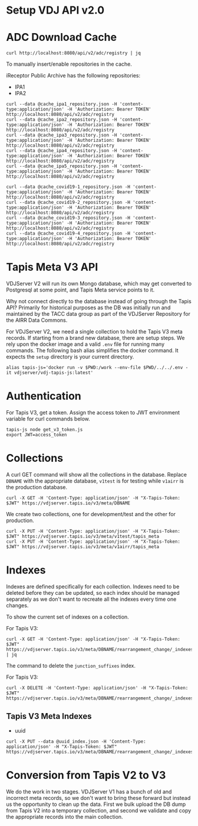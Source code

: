 # Setup VDJ API v2.0

# ADC Download Cache

```
curl http://localhost:8080/api/v2/adc/registry | jq
```

To manually insert/enable repositories in the cache.

iReceptor Public Archive has the following repositories:

+ IPA1
+ IPA2

```
curl --data @cache_ipa1_repository.json -H 'content-type:application/json' -H 'Authorization: Bearer TOKEN' http://localhost:8080/api/v2/adc/registry
curl --data @cache_ipa2_repository.json -H 'content-type:application/json' -H 'Authorization: Bearer TOKEN' http://localhost:8080/api/v2/adc/registry
curl --data @cache_ipa3_repository.json -H 'content-type:application/json' -H 'Authorization: Bearer TOKEN' http://localhost:8080/api/v2/adc/registry
curl --data @cache_ipa4_repository.json -H 'content-type:application/json' -H 'Authorization: Bearer TOKEN' http://localhost:8080/api/v2/adc/registry
curl --data @cache_ipa5_repository.json -H 'content-type:application/json' -H 'Authorization: Bearer TOKEN' http://localhost:8080/api/v2/adc/registry

curl --data @cache_covid19-1_repository.json -H 'content-type:application/json' -H 'Authorization: Bearer TOKEN' http://localhost:8080/api/v2/adc/registry
curl --data @cache_covid19-2_repository.json -H 'content-type:application/json' -H 'Authorization: Bearer TOKEN' http://localhost:8080/api/v2/adc/registry
curl --data @cache_covid19-3_repository.json -H 'content-type:application/json' -H 'Authorization: Bearer TOKEN' http://localhost:8080/api/v2/adc/registry
curl --data @cache_covid19-4_repository.json -H 'content-type:application/json' -H 'Authorization: Bearer TOKEN' http://localhost:8080/api/v2/adc/registry

```

# Tapis Meta V3 API

VDJServer V2 will run its own Mongo database, which may get converted to Postgresql at
some point, and Tapis Meta service points to it.

Why not connect directly to the database instead of going through the Tapis API? Primarily
for historical purposes as the DB was initially run and maintained by the TACC data group
as part of the VDJServer Repository for the AIRR Data Commons.

For VDJServer V2, we need a single collection to hold the Tapis V3 meta records.
If starting from a brand new database, there are setup steps. We rely upon the docker image
and a valid `.env` file for running many commands. The following bash alias simplifies
the docker command. It expects the `setup` directory is your current directory.

```
alias tapis-js='docker run -v $PWD:/work --env-file $PWD/../../.env -it vdjserver/vdj-tapis-js:latest'
```

# Authentication

For Tapis V3, get a token. Assign the access token to JWT environment variable for
curl commands below.

```
tapis-js node get_v3_token.js
export JWT=access_token
```

# Collections

A curl GET command will show all the collections in the database. Replace `DBNAME`
with the appropriate database, `v1test` is for testing while `v1airr` is the production database.

```
curl -X GET -H 'Content-Type: application/json' -H "X-Tapis-Token: $JWT" https://vdjserver.tapis.io/v3/meta/DBNAME
```

We create two collections, one for development/test and the other for production.

```
curl -X PUT -H 'Content-Type: application/json' -H "X-Tapis-Token: $JWT" https://vdjserver.tapis.io/v3/meta/v1test/tapis_meta
curl -X PUT -H 'Content-Type: application/json' -H "X-Tapis-Token: $JWT" https://vdjserver.tapis.io/v3/meta/v1airr/tapis_meta
```

# Indexes

Indexes are defined specifically for each collection. Indexes need to be deleted before
they can be updated, so each index should be managed separately as we don't want to
recreate all the indexes every time one changes.

To show the current set of indexes on a collection.

For Tapis V3:

```
curl -X GET -H 'Content-Type: application/json' -H "X-Tapis-Token: $JWT" https://vdjserver.tapis.io/v3/meta/DBNAME/rearrangement_change/_indexes | jq
```

The command to delete the `junction_suffixes` index.

For Tapis V3:

```
curl -X DELETE -H 'Content-Type: application/json' -H "X-Tapis-Token: $JWT" https://vdjserver.tapis.io/v3/meta/DBNAME/rearrangement_change/_indexes/junction_suffixes
```

## Tapis V3 Meta Indexes

* uuid

```
curl -X PUT --data @uuid_index.json -H 'Content-Type: application/json' -H "X-Tapis-Token: $JWT" https://vdjserver.tapis.io/v3/meta/DBNAME/rearrangement_change/_indexes/junction_suffixes
```

# Conversion from Tapis V2 to V3

We do the work in two stages. VDJServer V1 has a bunch of old and
incorrect meta records, so we don't want to bring these forward but
instead us the opportunity to clean up the data. First we bulk upload
the DB dump from Tapis V2 into a temporary collection, and second we
validate and copy the appropriate records into the main collection.


